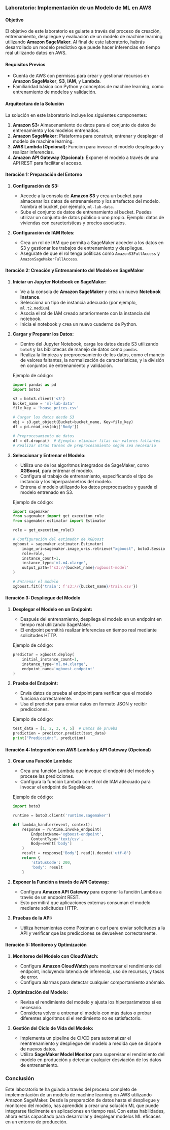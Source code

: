 ### Laboratorio: Implementación de un Modelo de ML en AWS

#### Objetivo

El objetivo de este laboratorio es guiarte a través del proceso de creación, entrenamiento, despliegue y evaluación de un modelo de machine learning utilizando **Amazon SageMaker**. Al final de este laboratorio, habrás desarrollado un modelo predictivo que puede hacer inferencias en tiempo real utilizando datos en AWS.

#### Requisitos Previos

- Cuenta de AWS con permisos para crear y gestionar recursos en **Amazon SageMaker**, **S3**, **IAM**, y **Lambda**.
- Familiaridad básica con Python y conceptos de machine learning, como entrenamiento de modelos y validación.

#### Arquitectura de la Solución

La solución en este laboratorio incluye los siguientes componentes:

1. **Amazon S3:** Almacenamiento de datos para el conjunto de datos de entrenamiento y los modelos entrenados.
2. **Amazon SageMaker:** Plataforma para construir, entrenar y desplegar el modelo de machine learning.
3. **AWS Lambda (Opcional):** Función para invocar el modelo desplegado y realizar inferencias.
4. **Amazon API Gateway (Opcional):** Exponer el modelo a través de una API REST para facilitar el acceso.

#### Iteración 1: Preparación del Entorno

1. **Configuración de S3:**
   - Accede a la consola de **Amazon S3** y crea un bucket para almacenar los datos de entrenamiento y los artefactos del modelo. Nombra el bucket, por ejemplo, `ml-lab-data`.
   - Sube el conjunto de datos de entrenamiento al bucket. Puedes utilizar un conjunto de datos público o uno propio. Ejemplo: datos de viviendas con características y precios asociados.

2. **Configuración de IAM Roles:**
   - Crea un rol de IAM que permita a SageMaker acceder a los datos en S3 y gestionar los trabajos de entrenamiento y despliegue.
   - Asegúrate de que el rol tenga políticas como `AmazonS3FullAccess` y `AmazonSageMakerFullAccess`.

#### Iteración 2: Creación y Entrenamiento del Modelo en SageMaker

1. **Iniciar un Jupyter Notebook en SageMaker:**
   - Ve a la consola de **Amazon SageMaker** y crea un nuevo **Notebook Instance**.
   - Selecciona un tipo de instancia adecuado (por ejemplo, `ml.t2.medium`).
   - Asocia el rol de IAM creado anteriormente con la instancia del notebook.
   - Inicia el notebook y crea un nuevo cuaderno de Python.

2. **Cargar y Preparar los Datos:**
   - Dentro del Jupyter Notebook, carga los datos desde S3 utilizando `boto3` y las bibliotecas de manejo de datos como `pandas`.
   - Realiza la limpieza y preprocesamiento de los datos, como el manejo de valores faltantes, la normalización de características, y la división en conjuntos de entrenamiento y validación.

   Ejemplo de código:
   ```python
   import pandas as pd
   import boto3

   s3 = boto3.client('s3')
   bucket_name = 'ml-lab-data'
   file_key = 'house_prices.csv'
   
   # Cargar los datos desde S3
   obj = s3.get_object(Bucket=bucket_name, Key=file_key)
   df = pd.read_csv(obj['Body'])
   
   # Preprocesamiento de datos
   df = df.dropna()  # Ejemplo: eliminar filas con valores faltantes
   # Realizar otras tareas de preprocesamiento según sea necesario
   ```

3. **Seleccionar y Entrenar el Modelo:**
   - Utiliza uno de los algoritmos integrados de SageMaker, como **XGBoost**, para entrenar el modelo.
   - Configura el trabajo de entrenamiento, especificando el tipo de instancia y los hiperparámetros del modelo.
   - Entrena el modelo utilizando los datos preprocesados y guarda el modelo entrenado en S3.

   Ejemplo de código:
   ```python
   import sagemaker
   from sagemaker import get_execution_role
   from sagemaker.estimator import Estimator

   role = get_execution_role()

   # Configuración del estimador de XGBoost
   xgboost = sagemaker.estimator.Estimator(
       image_uri=sagemaker.image_uris.retrieve("xgboost", boto3.Session().region_name, "1.0-1"),
       role=role,
       instance_count=1,
       instance_type='ml.m4.xlarge',
       output_path=f's3://{bucket_name}/xgboost-model'
   )

   # Entrenar el modelo
   xgboost.fit({'train': f's3://{bucket_name}/train.csv'})
   ```

#### Iteración 3: Despliegue del Modelo

1. **Desplegar el Modelo en un Endpoint:**
   - Después del entrenamiento, despliega el modelo en un endpoint en tiempo real utilizando SageMaker.
   - El endpoint permitirá realizar inferencias en tiempo real mediante solicitudes HTTP.

   Ejemplo de código:
   ```python
   predictor = xgboost.deploy(
       initial_instance_count=1,
       instance_type='ml.m4.xlarge',
       endpoint_name='xgboost-endpoint'
   )
   ```

2. **Prueba del Endpoint:**
   - Envía datos de prueba al endpoint para verificar que el modelo funciona correctamente.
   - Usa el predictor para enviar datos en formato JSON y recibir predicciones.

   Ejemplo de código:
   ```python
   test_data = [1, 2, 3, 4, 5]  # Datos de prueba
   prediction = predictor.predict(test_data)
   print("Predicción:", prediction)
   ```

#### Iteración 4: Integración con AWS Lambda y API Gateway (Opcional)

1. **Crear una Función Lambda:**
   - Crea una función Lambda que invoque el endpoint del modelo y procese las predicciones.
   - Configura la función Lambda con el rol de IAM adecuado para invocar el endpoint de SageMaker.

   Ejemplo de código:
   ```python
   import boto3

   runtime = boto3.client('runtime.sagemaker')

   def lambda_handler(event, context):
       response = runtime.invoke_endpoint(
           EndpointName='xgboost-endpoint',
           ContentType='text/csv',
           Body=event['body']
       )
       result = response['Body'].read().decode('utf-8')
       return {
           'statusCode': 200,
           'body': result
       }
   ```

2. **Exponer la Función a través de API Gateway:**
   - Configura **Amazon API Gateway** para exponer la función Lambda a través de un endpoint REST.
   - Esto permitirá que aplicaciones externas consuman el modelo mediante solicitudes HTTP.

3. **Pruebas de la API:**
   - Utiliza herramientas como Postman o curl para enviar solicitudes a la API y verificar que las predicciones se devuelven correctamente.

#### Iteración 5: Monitoreo y Optimización

1. **Monitoreo del Modelo con CloudWatch:**
   - Configura **Amazon CloudWatch** para monitorear el rendimiento del endpoint, incluyendo latencia de inferencia, uso de recursos, y tasas de error.
   - Configura alarmas para detectar cualquier comportamiento anómalo.

2. **Optimización del Modelo:**
   - Revisa el rendimiento del modelo y ajusta los hiperparámetros si es necesario.
   - Considera volver a entrenar el modelo con más datos o probar diferentes algoritmos si el rendimiento no es satisfactorio.

3. **Gestión del Ciclo de Vida del Modelo:**
   - Implementa un pipeline de CI/CD para automatizar el reentrenamiento y despliegue del modelo a medida que se dispone de nuevos datos.
   - Utiliza **SageMaker Model Monitor** para supervisar el rendimiento del modelo en producción y detectar cualquier desviación de los datos de entrenamiento.

### Conclusión

Este laboratorio te ha guiado a través del proceso completo de implementación de un modelo de machine learning en AWS utilizando Amazon SageMaker. Desde la preparación de datos hasta el despliegue y monitoreo del modelo, has aprendido a crear una solución ML que puede integrarse fácilmente en aplicaciones en tiempo real. Con estas habilidades, ahora estás capacitado para desarrollar y desplegar modelos ML eficaces en un entorno de producción.
